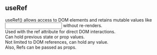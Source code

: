 ## useRef
useRef() allows access to DOM elements and retains mutable values like <input /> without re-renders.<br>
Used with the ref attribute for direct DOM interactions.<br>
Can hold previous state or prop values.<br>
Not limited to DOM references, can hold any value.<br>
Also, Refs can be passed as props.
